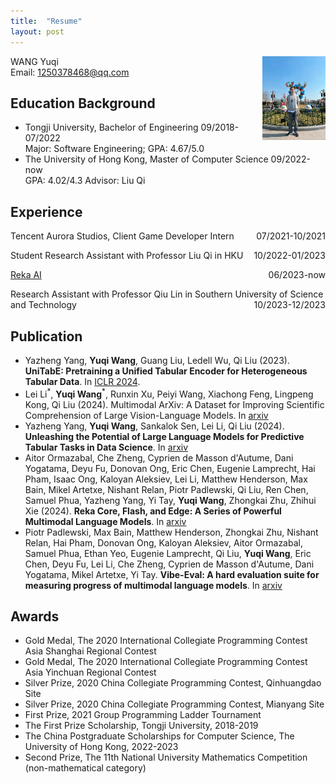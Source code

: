 ```yaml
---
title:  "Resume"
layout: post
---
```

<img src="https://raw.githubusercontent.com/bugggggggg/bugggggggg.github.io/main/assets/img/me.jpg" style="float: right; margin: 0 0 0 0;" width="20%"/>

WANG Yuqi<br/>
Email: 1250378468@qq.com

## Education Background

- Tongji University, Bachelor of Engineering 09/2018-07/2022 <br/>
  Major: Software Engineering;
  GPA: 4.67/5.0
- The University of Hong Kong, Master of Computer Science 09/2022-now<br/>
  GPA: 4.02/4.3
  Advisor: Liu Qi

## Experience

<p style="text-align:left;">
    Tencent Aurora Studios, Client Game Developer Intern
    <span style="float:right;">
        07/2021-10/2021
    </span>
</p>

<p style="text-align:left;">
    Student Research Assistant with Professor Liu Qi in HKU
    <span style="float:right;">
        10/2022-01/2023
    </span>
</p>

<p style="text-align:left;">
    <a href="https://reka.ai/">Reka AI</a>
    <span style="float:right;">
        06/2023-now
    </span>
</p>

<p style="text-align:left;">
    Research Assistant with Professor Qiu Lin in Southern University of Science and Technology
    <span style="float:right;">
        10/2023-12/2023
    </span>
</p>

## Publication

- Yazheng Yang, **Yuqi Wang**, Guang Liu, Ledell Wu, Qi Liu (2023). **UniTabE: Pretraining a Unified Tabular Encoder for Heterogeneous Tabular Data**. In [ICLR 2024](https://arxiv.org/abs/2307.09249).
- Lei Li<sup>\*</sup>, **Yuqi Wang**<sup>\*</sup>, Runxin Xu, Peiyi Wang, Xiachong Feng, Lingpeng Kong, Qi Liu (2024). Multimodal ArXiv: A Dataset for Improving Scientific Comprehension of Large Vision-Language Models. In [arxiv](https://arxiv.org/abs/2403.00231)
- Yazheng Yang, **Yuqi Wang**, Sankalok Sen, Lei Li, Qi Liu (2024). **Unleashing the Potential of Large Language Models for Predictive Tabular Tasks in Data Science**. In [arxiv](https://arxiv.org/abs/2403.20208)
- Aitor Ormazabal, Che Zheng, Cyprien de Masson d'Autume, Dani Yogatama, Deyu Fu, Donovan Ong, Eric Chen, Eugenie Lamprecht, Hai Pham, Isaac Ong, Kaloyan Aleksiev, Lei Li, Matthew Henderson, Max Bain, Mikel Artetxe, Nishant Relan, Piotr Padlewski, Qi Liu, Ren Chen, Samuel Phua, Yazheng Yang, Yi Tay, **Yuqi Wang**, Zhongkai Zhu, Zhihui Xie (2024). **Reka Core, Flash, and Edge: A Series of Powerful Multimodal Language Models**. In [arxiv](https://arxiv.org/abs/2404.12387)
- Piotr Padlewski, Max Bain, Matthew Henderson, Zhongkai Zhu, Nishant Relan, Hai Pham, Donovan Ong, Kaloyan Aleksiev, Aitor Ormazabal, Samuel Phua, Ethan Yeo, Eugenie Lamprecht, Qi Liu, **Yuqi Wang**, Eric Chen, Deyu Fu, Lei Li, Che Zheng, Cyprien de Masson d'Autume, Dani Yogatama, Mikel Artetxe, Yi Tay. **Vibe-Eval: A hard evaluation suite for measuring progress of multimodal language models**. In [arxiv](https://arxiv.org/abs/2405.02287)

## Awards

- Gold Medal, The 2020 International Collegiate Programming Contest Asia Shanghai Regional Contest
- Gold Medal, The 2020 International Collegiate Programming Contest Asia Yinchuan Regional Contest
- Silver Prize, 2020 China Collegiate Programming Contest, Qinhuangdao Site
- Silver Prize, 2020 China Collegiate Programming Contest, Mianyang Site
- First Prize, 2021 Group Programming Ladder Tournament
- The First Prize Scholarship, Tongji University, 2018-2019
- The China Postgraduate Scholarships for Computer Science, The University of Hong Kong, 2022-2023
- Second Prize, The 11th National University Mathematics Competition (non-mathematical category)
